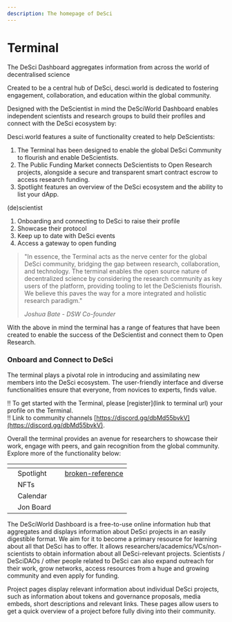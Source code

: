 ```yaml
---
description: The homepage of DeSci
---
```


# Terminal

The DeSci Dashboard aggregates information from across the world of decentralised science

Created to be a central hub of DeSci, desci.world is dedicated to fostering engagement, collaboration, and education within the global community.

Designed with the DeScientist in mind the DeSciWorld Dashboard enables independent scientists and research groups to build their profiles and connect with the DeSci ecosystem by:

Desci.world features a suite of functionality created to help DeScientists:&#x20;

1. The Terminal has been designed to enable the global DeSci Community to flourish and enable DeScientists.&#x20;
2. The Public Funding Market connects DeScientists to Open Research projects, alongside a secure and transparent smart contract escrow to access research funding.
3. Spotlight features an overview of the DeSci ecosystem and the ability to list your dApp.



(de)scientist

1. Onboarding and connecting to DeSci to raise their profile
2. Showcase their protocol
3. Keep up to date with DeSci events
4. Access a gateway to open funding

> "In essence, the Terminal acts as the nerve center for the global DeSci community, bridging the gap between research, collaboration, and technology. The terminal enables the open source nature of decentralized science by considering the research community as key users of the platform, providing tooling to let the DeScienists flourish. We believe this paves the way for a more integrated and holistic research paradigm."
>
> _Joshua Bate - DSW Co-founder_

With the above in mind the terminal has a range of features that have been created to enable the success of the DeScientist and connect them to Open Research.

### **Onboard and Connect to DeSci**

The terminal plays a pivotal role in introducing and assimilating new members into the DeSci ecosystem. The user-friendly interface and diverse functionalities ensure that everyone, from novices to experts, finds value.

!! To get started with the Terminal, please \[register]\(link to terminal url) your profile on the Terminal.\
!! Link to community channels [https://discord.gg/dbMd55bvkV](https://discord.gg/dbMd55bvkV).

Overall the terminal provides an avenue for researchers to showcase their work, engage with peers, and gain recognition from the global community. Explore more of the functionality below:

<table data-view="cards"><thead><tr><th></th><th></th><th></th><th data-hidden data-card-target data-type="content-ref"></th></tr></thead><tbody><tr><td></td><td>Spotlight</td><td></td><td><a href="broken-reference/">broken-reference</a></td></tr><tr><td></td><td>NFTs</td><td></td><td></td></tr><tr><td></td><td>Calendar</td><td></td><td></td></tr><tr><td></td><td>Jon Board</td><td></td><td></td></tr></tbody></table>

The DeSciWorld Dashboard is a free-to-use online information hub that aggregates and displays information about DeSci projects in an easily digestible format. We aim for it to become a primary resource for learning about all that DeSci has to offer. It allows researchers/academics/VCs/non-scientists to obtain information about all DeSci-relevant projects. Scientists / DeSciDAOs / other people related to DeSci can also expand outreach for their work, grow networks, access resources from a huge and growing community and even apply for funding.

Project pages display relevant information about individual DeSci projects, such as information about tokens and governance proposals, media embeds, short descriptions and relevant links. These pages allow users to get a quick overview of a project before fully diving into their community.
